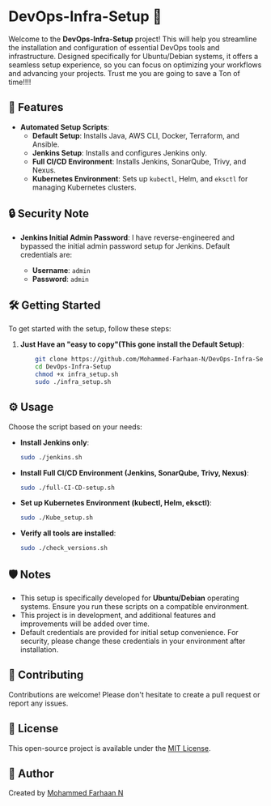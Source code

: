 # DevOps-Infra-Setup 🚀

Welcome to the **DevOps-Infra-Setup** project! This will help you streamline the installation and configuration of essential DevOps tools and infrastructure. Designed specifically for Ubuntu/Debian systems, it offers a seamless setup experience, so you can focus on optimizing your workflows and advancing your projects. Trust me you are going to save a Ton of time!!!! 

## 🎯 Features

- **Automated Setup Scripts**:
  - **Default Setup**: Installs Java, AWS CLI, Docker, Terraform, and Ansible.
  - **Jenkins Setup**: Installs and configures Jenkins only.
  - **Full CI/CD Environment**: Installs Jenkins, SonarQube, Trivy, and Nexus.
  - **Kubernetes Environment**: Sets up `kubectl`, Helm, and `eksctl` for managing Kubernetes clusters.
    
  
## 🔒 Security Note

- **Jenkins Initial Admin Password**: I have reverse-engineered and bypassed the initial admin password setup for Jenkins. Default credentials are:

  - **Username**: `admin`
  - **Password**: `admin`
 
    
## 🛠 Getting Started

To get started with the setup, follow these steps:
    
 1. **Just Have an "easy to copy"(This gone install the Default Setup)**:
   
    ```bash
        git clone https://github.com/Mohammed-Farhaan-N/DevOps-Infra-Setup.git
        cd DevOps-Infra-Setup
        chmod +x infra_setup.sh
        sudo ./infra_setup.sh
     ```
    

## ⚙️ Usage

Choose the script based on your needs:

- **Install Jenkins only**:
    ```bash
    sudo ./jenkins.sh
    ```

- **Install Full CI/CD Environment (Jenkins, SonarQube, Trivy, Nexus)**:
    ```bash
    sudo ./full-CI-CD-setup.sh
    ```

- **Set up Kubernetes Environment (kubectl, Helm, eksctl)**:
    ```bash
    sudo ./Kube_setup.sh
    ```

- **Verify all tools are installed**:
    ```bash
    sudo ./check_versions.sh
    ```

## 🛡 Notes

- This setup is specifically developed for **Ubuntu/Debian** operating systems. Ensure you run these scripts on a compatible environment.
- This project is in development, and additional features and improvements will be added over time.
- Default credentials are provided for initial setup convenience. For security, please change these credentials in your environment after installation.

## 🤝 Contributing

Contributions are welcome! Please don't hesitate to create a pull request or report any issues.

## 📜 License

This open-source project is available under the [MIT License](LICENSE).

## 👤 Author

Created by [Mohammed Farhaan N](https://github.com/Mohammed-Farhaan-N)
